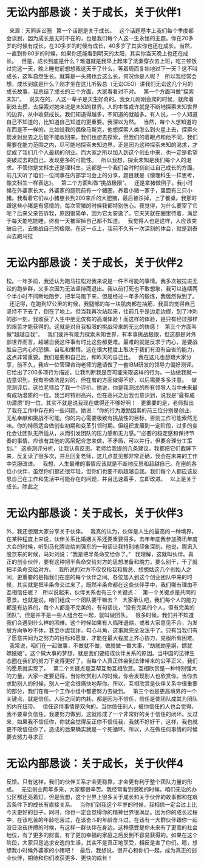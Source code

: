 # 无讼内部恳谈：关于成长，关于伙伴1

 
来源：天同诉讼圈
 
第一个话题是关于成长。
 
这个话题基本上我们每个季度都会谈到，因为成长是无时不在的，也是我们每个人这一生永恒的主题。你在20多岁的时候有成长，在30多岁的时候有成长，40多岁了其实你也还在成长。当然，一直到你80岁的时候，如果你还能看到明天的太阳，其实你当天晚上也还在成长。
 
但是，成长到底是什么？难道就是我早上起床了洗漱穿衣去上班，吃三顿饭过完这一天，晚上睡觉前想想我这天干了什么，等着周而复始地过下一天？这不叫成长，这叫自然生长。就算是一头猪也会这么长，何况你是人呢？
 
所以我经常会想，成长到底是什么？刚才坐在这儿听毅总（无讼CEO）讲我们无讼这几个月的成长故事，我总结了成长的三个方面，大家看看对不对。
 
第一个方面叫做“探索未知”。
 
说实在的，人这一辈子是天生好奇的。我女儿刚刚会爬的时候，就爬着到处去摸，去探索对她来说是未知的世界。人的本性或许就是不断地探索未知世界的边界，从中收获成长。我们知道得越多，不知道的就越多。有人说，一个人知道自己不知道的，比知道自己知道的更重要。我深以为然。
 
当然，每个人想知道的东西是不一样的。比如说我的偶像马斯克，他想探索人类怎么到火星上去，探索火箭发射出去之后能不能收回来。我们也想去探索，但我们的着眼点和他不同，我们需要在能力范围之内，尽可能地探索未知边界。正是因为这种探索未知的渴求，才促成了我们几个人最初的创业。而大家之所以加入到这个创业中来，也一定是希望突破过去的自己，发现更多的可能性。
 
所以我想，探索未知是我们每个人的渴求。不管你是文科生还是理科生，这都是一个我们会时时刻刻让自己成长的方面。前几天听了咱们一位同事在内部学习会上的分享，题目就是《像理科生一样思考，像文科生一样表达》。
 
第二个方面叫做“挑战极限”。
 
还是拿猪做例子。我小时候在外婆家长大，外婆家的庭院前有一个猪圈，养着小猪一家子，里面有三只小猪。我看着它们从小猪崽长到200来斤的大肥猪，最后被杀掉，上了餐桌。我那时跟这些小猪是有感情的，每次宰猪的时候我都特别伤心。我觉得，为什么要宰了它呢？后来父亲告诉我，原因很简单，因为它太安逸了。它天天就在圈里待着，满足于每天能吃能睡，终有一天被宰掉自己都不知道。
 
我觉得人也是这样，人应该突破自己，去挑战自己的极限。在这一点上，我前不久有一次深刻的体会，就是到泰山去跑马拉

# 无讼内部恳谈：关于成长，关于伙伴2

松。一年多前，我还认为跑马拉松对我来说是一件不可能的事情。我多次被拉进无讼的跑步群，又多次因为无法坚持而退出。我以前打死也不敢想象，我可以连续两个半小时不间断地跑步，把半马跑下来，但是经过一年多的锻炼，我居然做到了。
 
还记得，在跑到17公里的时候，我腿部的每一块肌肉都在抽筋，我真的觉得自己坚持不下去了，倒在了地上。但当我再次站起来，往前几乎是边走边挪，到了冲刺的那一刻，我收获了人生中绝无仅有的高潮体验！而这样的体验，是只有经过那样的艰苦才能获得的。这就是对自我极限的挑战带来的无比的快感！
 
第三个方面叫做“超越自我”。
 
我们或许有能力探索未知世界，有本事挑战极限，但这都是对外部世界而言。超越自我这件事有时比这些都更难。最难的就是反求于内心，是要战胜自己内心的恐惧、自私和懒惰。这在很大程度上取决于我们有没有自省的能力，这点非常重要。我们是要和自己比，和昨天的自己比。
 
我在这儿也想跟大家分享，前不久，我应一位管理咨询老师的邀请做了一套IBM研发的领导力偏好测评。它给出了200多项行为描述，让我判断我是否可能采取这样的行为。一边做我就一边意识到，我有些做法是对的，但在有的方面做得不好，以后需要多多注意。
 
做完测评后，这位老师给了我一个评价。她说，你是我测过的所有领导人当中未来最有成功潜质的一位。我当时特别高兴，但在高兴之后我也意识到，说我是“最有成功潜质”的一位，其实不就是说我现在做得还不够好啊！
 
更重要的是，老师指出了我在工作中存在的一些问题。她说：“你的行为激励因素的前三位分别是创业、无私奉献和挑战不可能。你的内心需要极致有挑战性的目标，否则工作可能索然无味。你的特质适合做创业初期和变革引领时期。但组织发展到一定阶段，过多的变化会让团队无所适从，从而引发团队的压力感和无力感。”“必要的稳定感和保持节奏的事情，应该有其他的高层配合您来做，不矛盾，可以并行，但要合理分工策划。”
 
这些测评分析，让我认真反思。老师给我提的几条建议，我都把它们截屏下来，反复读了很多次，并且回复老师，这几点意见都非常正确，我会在未来的工作中克服改进。
 
我想，人生最难的事情应该就是不断地反思和超越自己。在座的各位小伙伴，虽然你们都还很年轻，但你们也要不断超越自我。我们每个人都应该反思自己在工作和生活中可能存在的问题，并且迅速着手，立即改进。
 
以上是关于成长。除此之

# 无讼内部恳谈：关于成长，关于伙伴3

外，我还想跟大家分享关于伙伴。
 
我真的认为，伙伴是人生的最高的一种境界，在某种程度上来说，伙伴关系比婚姻关系还要重要得多。去年年底我参加腾讯年度大会的时候，听到马化腾说给刘强东的一句话让我特别地印象深刻。他说，腾讯入股京东的时候，马对刘说：“我是把半条命交给你了。”
 
我理解，这就叫伙伴。真正的创业伙伴，要有这种把半条命交给对方的思想准备和魄力。要么别干，干了就把半条命交给对方。
 
我所说的对方不仅仅指我和毅总、想想姑这几个创始人之间，更重要的是指我们在座的每个伙伴之间。各位加入到这个创业团队中来的时候，其实就是把半条命交过来了。既然半条命都在这些伙伴手中，我们哪有理由不互相信任呢？
 
所以说起来，伙伴关系也有三个关键点：
 
第一个关键点是共同的愿景。也就是说，咱们组成一个团队要干嘛去？
 
大家承认吧，我们每个人的能力都是有边界的，每个人都是不完美的。有句话说，“没有完美的个人，但有完美的团队”。但是并不是一些人组合在一起，就叫做团队。
 
很多时候，我们并不知道我们会遇到什么样的困难。这个时候如果有人临阵退缩，或者大家意见不合，为发展方向争吵不休，甚至尔虞我诈，勾心斗角，这事就完全没法干了。只有当我们有了愿意共同为之努力的目标和愿景，才能在最大程度上齐心协力，克服所有困难。
 
我常说，咱们在一起做事，不做就不做，做就做一番大事，“劫就劫皇纲，嫖就嫖娘娘”。这个做大事的梦想，就是我们要结成伙伴关系的原因。当中国的法律生态圈在我们的努力下变得更好了，当每个人真正体会到法律带来的公平正义，我们的愿景就实现了。
 
第二个关键点是互帮互助互相欣赏。互相欣赏是一种特别强大的力量。大家一定要记得，当你欣赏别人的时候，你会发现别人也欣赏你。当你去求助别人的时候，别人一定会很痛快地帮你。所以，互相欣赏是伙伴关系中很重要的部分，我们在每一个工作小组中都要努力去做到。
 
第三个也是更高境界的一个关键点，就是信任。人际之间的内耗，都是因为不信任，信任是使团队成其为团队的内在纽带。
 
信任这件事情是双向的。当你信任别人，被你信任的人也会觉得，我不要辜负信任，我要努力做到，这就形成了一个非常好的关于信任的闭环。反过来，如果我不信任你，你就会觉得反正你不信任我，我就不好好干，这样，我也就更不敢信任你了，造成的后果确实就是一个死循环。所以，人在做任何事情的时候要去努力寻求正

# 无讼内部恳谈：关于成长，关于伙伴4

反馈。只有这样，我们的伙伴关系才会更稳靠，才会更有利于整个团队力量的形成。
 
无讼创业两年多来，大家都很辛苦。我经常看到很晚的时候，咱们无讼的办公区都还亮着灯。但是我想，这个世界上很多关于成长和关于伙伴的故事都和在艰苦条件下的成长有直接关系。
 
当你们到我这个年岁的时候，我相信一定会过上比今天更好的日子，同时，你也一定会觉得你的精神世界很满足。因为你的成长过程中，在该吃苦的年龄吃苦过，在该奋斗的年龄奋斗过，在该有一大群伙伴跟你一起没日没夜拼搏的时候，有这样一群伙伴在身边。这种感受是你未来有了更高的社会地位，有了更多的财富，有了更加幸福的家庭之后反倒不容易获得的。如果在这个阶段，大家只是追求安逸的生活，其实不是真正地享受，相反是害了你们。嗯，想想我小时候外婆家的小猪吧！
 
最后，我想说，很开心和你们一起，成为真正的创业伙伴，期待和你们收获更多、更快的成长！
 


